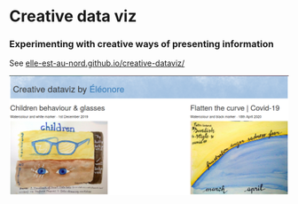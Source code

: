 # Creative data viz

### Experimenting with creative ways of presenting information

See [elle-est-au-nord.github.io/creative-dataviz/](https://elle-est-au-nord.github.io/creative-dataviz/)

![screenshot of the webpage](img/creative_dataviz.png)
